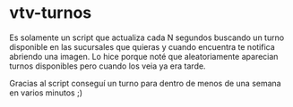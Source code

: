 ﻿# vtv-turnos
 
Es solamente un script que actualiza cada N segundos buscando un turno disponible en las sucursales que quieras y cuando encuentra te notifica abriendo una imagen. Lo hice porque noté que aleatoriamente aparecian turnos disponibles pero cuando los veia ya era tarde.

Gracias al script conseguí un turno para dentro de menos de una semana en varios minutos ;)

